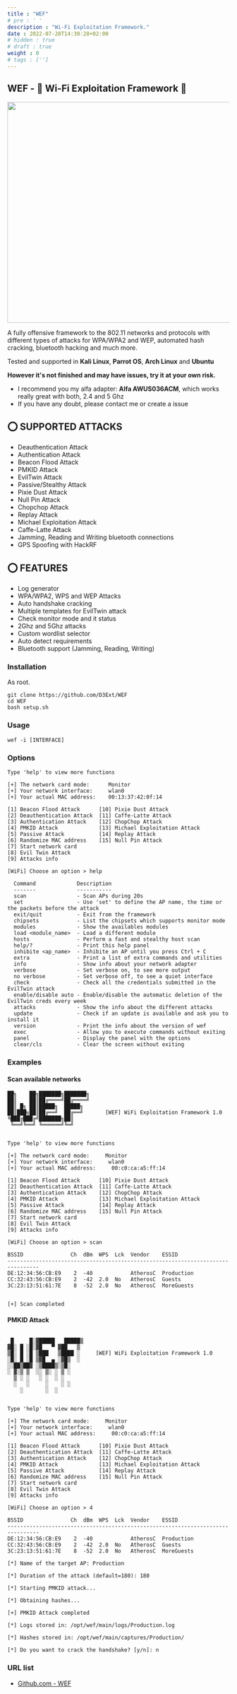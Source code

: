 ```yaml
---
title : "WEF"
# pre : ' '
description : "Wi-Fi Exploitation Framework."
date : 2022-07-28T14:30:28+02:00
# hidden : true
# draft : true
weight : 0
# tags : ['']
---
```


## WEF - 📡 Wi-Fi Exploitation Framework 📡

<img src="https://raw.githubusercontent.com/D3Ext/WEF/main/images/WEF.png" width=1110 height=500>

A fully offensive framework to the 802.11 networks and protocols with different types of attacks for WPA/WPA2 and WEP, automated hash cracking, bluetooth hacking and much more.

Tested and supported in **Kali Linux**, **Parrot OS**, **Arch Linux** and **Ubuntu**

**However it's not finished and may have issues, try it at your own risk.**

* I recommend you my alfa adapter: **Alfa AWUS036ACM**, which works really great with both, 2.4 and 5 Ghz
* If you have any doubt, please contact me or create a issue

## ⭕ SUPPORTED ATTACKS

* Deauthentication Attack
* Authentication Attack
* Beacon Flood Attack
* PMKID Attack
* EvilTwin Attack
* Passive/Stealthy Attack
* Pixie Dust Attack
* Null Pin Attack
* Chopchop Attack
* Replay Attack
* Michael Exploitation Attack
* Caffe-Latte Attack
* Jamming, Reading and Writing bluetooth connections
* GPS Spoofing with HackRF

## ⭕ FEATURES

* Log generator
* WPA/WPA2, WPS and WEP Attacks
* Auto handshake cracking
* Multiple templates for EvilTwin attack
* Check monitor mode and it status
* 2Ghz and 5Ghz attacks
* Custom wordlist selector
* Auto detect requirements
* Bluetooth support (Jamming, Reading, Writing)

### Installation

As root.

```plain
git clone https://github.com/D3Ext/WEF
cd WEF
bash setup.sh
```

### Usage

```plain
wef -i [INTERFACE]
```

### Options

```plain
Type 'help' to view more functions

[+] The network card mode:      Monitor
[+] Your network interface:     wlan0
[+] Your actual MAC address:    00:13:37:42:0f:14

[1] Beacon Flood Attack      [10] Pixie Dust Attack
[2] Deauthentication Attack  [11] Caffe-Latte Attack
[3] Authentication Attack    [12] ChopChop Attack
[4] PMKID Attack             [13] Michael Exploitation Attack
[5] Passive Attack           [14] Replay Attack
[6] Randomize MAC address    [15] Null Pin Attack
[7] Start network card
[8] Evil Twin Attack
[9] Attacks info

[WiFi] Choose an option > help

  Command             Description
  -------             -----------
  scan                - Scan APs during 20s
  set                 - Use 'set' to define the AP name, the time or the packets before the attack
  exit/quit           - Exit from the framework
  chipsets            - List the chipsets which supports monitor mode
  modules             - Show the availables modules
  load <module_name>  - Load a different module
  hosts               - Perform a fast and stealthy host scan
  help/?              - Print this help panel
  inhibite <ap_name>  - Inhibite an AP until you press Ctrl + C
  extra               - Print a list of extra commands and utilities
  info                - Show info about your network adapter
  verbose             - Set verbose on, to see more output
  no verbose          - Set verbose off, to see a quiet interface
  check               - Check all the credentials submitted in the EvilTwin attack
  enable/disable auto - Enable/disable the automatic deletion of the EvilTwin creds every week
  attacks             - Show the info about the different attacks
  update              - Check if an update is available and ask you to install it
  version             - Print the info about the version of wef
  exec                - Allow you to execute commands without exiting
  panel               - Display the panel with the options
  clear/cls           - Clear the screen without exiting
```

### Examples

#### Scan available networks

```plain
██╗    ██╗███████╗███████╗
██║    ██║██╔════╝██╔════╝               
██║ █╗ ██║█████╗  █████╗                 
██║███╗██║██╔══╝  ██╔══╝       [WEF] WiFi Exploitation Framework 1.0
╚███╔███╔╝███████╗██║                    
 ╚══╝╚══╝ ╚══════╝╚═╝     
   

Type 'help' to view more functions

[+] The network card mode:     Monitor
[+] Your network interface:     wlan0
[+] Your actual MAC address:     00:c0:ca:a5:ff:14

[1] Beacon Flood Attack      [10] Pixie Dust Attack
[2] Deauthentication Attack  [11] Caffe-Latte Attack
[3] Authentication Attack    [12] ChopChop Attack
[4] PMKID Attack             [13] Michael Exploitation Attack
[5] Passive Attack           [14] Replay Attack
[6] Randomize MAC address    [15] Null Pin Attack
[7] Start network card
[8] Evil Twin Attack
[9] Attacks info

[WiFi] Choose an option > scan

BSSID               Ch  dBm  WPS  Lck  Vendor    ESSID
--------------------------------------------------------------------------------
DE:12:34:56:CB:E9    2  -40            AtherosC  Production
CC:32:43:56:CB:E9    2  -42  2.0  No   AtherosC  Guests
3C:23:13:51:61:7E    8  -52  2.0  No   AtherosC  MoreGuests


[+] Scan completed
```

#### PMKID Attack

```plain

 █     █░▓█████   █████▒
▓█░ █ ░█░▓█   ▀ ▓██   ▒ 
▒█░ █ ░█ ▒███   ▒████ ░     [WEF] WiFi Exploitation Framework 1.0
░█░ █ ░█ ▒▓█  ▄ ░▓█▒  ░ 
░░██▒██▓ ░▒████▒░▒█░    
░ ▓░▒ ▒  ░░ ▒░ ░ ▒ ░    
  ▒ ░ ░   ░ ░  ░ ░      
  ░   ░     ░    ░ ░    
    ░       ░  ░        


Type 'help' to view more functions

[+] The network card mode:     Monitor
[+] Your network interface:     wlan0
[+] Your actual MAC address:     00:c0:ca:a5:ff:14

[1] Beacon Flood Attack      [10] Pixie Dust Attack
[2] Deauthentication Attack  [11] Caffe-Latte Attack
[3] Authentication Attack    [12] ChopChop Attack
[4] PMKID Attack             [13] Michael Exploitation Attack
[5] Passive Attack           [14] Replay Attack
[6] Randomize MAC address    [15] Null Pin Attack
[7] Start network card
[8] Evil Twin Attack
[9] Attacks info

[WiFi] Choose an option > 4

BSSID               Ch  dBm  WPS  Lck  Vendor    ESSID
--------------------------------------------------------------------------------
DE:12:34:56:CB:E9    2  -40            AtherosC  Production
CC:32:43:56:CB:E9    2  -42  2.0  No   AtherosC  Guests
3C:23:13:51:61:7E    8  -52  2.0  No   AtherosC  MoreGuests

[*] Name of the target AP: Production

[*] Duration of the attack (default=180): 180

[*] Starting PMKID attack...

[*] Obtaining hashes...

[+] PMKID Attack completed

[*] Logs stored in: /opt/wef/main/logs/Production.log 

[*] Hashes stored in: /opt/wef/main/captures/Production/ 

[*] Do you want to crack the handshake? [y/n]: n
```

### URL list

* [Github.com - WEF](https://github.com/D3Ext/WEF)
